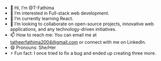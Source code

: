 - 👋 Hi, I’m @T-Fathima
- 👀 I’m interested in Full-stack web development.
- 🌱 I’m currently learning React.
- 💞️ I’m looking to collaborate on open-source projects, innovative web applications, and any technology-driven initiatives.
- 📫 How to reach me: You can email me at tatheerfathima2004@gmail.com or connect with me on LinkedIn.
- 😄 Pronouns: She/Her
- ⚡ Fun fact: I once tried to fix a bug and ended up creating three more.

<!---
T-Fathima/T-Fathima is a ✨ special ✨ repository because its `README.md` (this file) appears on your GitHub profile.
You can click the Preview link to take a look at your changes.
--->

